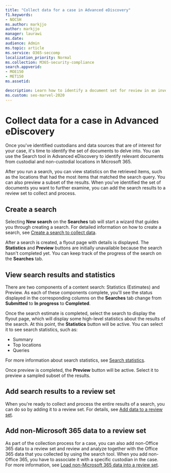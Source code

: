 ```yaml
---
title: "Collect data for a case in Advanced eDiscovery"
f1.keywords:
- NOCSH
ms.author: markjjo
author: markjjo
manager: laurawi
ms.date: 
audience: Admin
ms.topic: article
ms.service: O365-seccomp
localization_priority: Normal
ms.collection: M365-security-compliance 
search.appverid: 
- MOE150
- MET150
ms.assetid: 

description: Learn how to identify a document set for review in an investigation using the Search tool in Advanced eDiscovery.
ms.custom: seo-marvel-2020
---
```


# Collect data for a case in Advanced eDiscovery

Once you've identified custodians and data sources that are of interest for your case, it's time to identify the set of documents to delve into. You can use the Search tool in Advanced eDiscovery to identify relevant documents from custodial and non-custodial locations in Microsoft 365.

After you run a search, you can view statistics on the retrieved items, such as the locations that had the most items that matched the search query. You can also preview a subset of the results. When you've identified the set of documents you want to further examine, you can add the search results to a review set to collect and process.

## Create a search

Selecting **New search** on the **Searches** tab will start a wizard that guides you through creating a search. For detailed information on how to create a search, see [Create a search to collect data](create-search-to-collect-data.md).

After a search is created, a flyout page with details is displayed. The **Statistics** and **Preview** buttons are initially unavailable because the search hasn't completed yet. You can keep track of the progress of the search on the **Searches** tab.

## View search results and statistics

There are two components of a content search: Statistics (Estimates) and Preview. As each of these components complete, you'll see the status displayed in the corresponding columns on the **Searches** tab change from **Submitted** to **In progress** to **Completed**.

Once the search estimate is completed, select the search to display the flyout page, which will display some high-level statistics about the results of the search. At this point, the **Statistics** button will be active. You can select it to see search statistics, such as:

- Summary
- Top locations
- Queries

For more information about search statistics, see [Search statistics](search-statistics.md).

Once preview is completed, the **Preview** button will be active. Select it to preview a sampled subset of the results.

## Add search results to a review set

When you're ready to collect and process the entire results of a search, you can do so by adding it to a review set. For details, see [Add data to a review set](add-data-to-review-set.md).

## Add non-Microsoft 365 data to a review set

As part of the collection process for a case, you can also add non-Office 365 data to a review set and review and analyze together with the Office 365 data that you collected by using the search tool. When you add non-Office 365, you have to associate it with a specific custodian in the case. For more information, see [Load non-Microsoft 365 data into a review set](load-non-Office-365-data-into-a-review-set.md).
